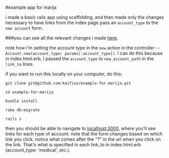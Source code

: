 #example app for marija

i made a basic rails app using scaffolding, and then made only the changes necessary to have links from the index page pass an `account_type` to the `new account` form.

###you can see all the relevant changes i made [here](https://github.com/kaifius/example-for-marija/commit/76e1488672f98ca5bb0f4e6a1efaa3ec51a8fdd4).

note how i'm setting the account type in the `new` action in the controller -- `Account.new(account_type: params[:account_type])`. I can do this because in index.html.erb, I passed the `account_type` to `new_account_path` in the `link_to` lines.

if you want to run this locally on your computer, do this:

`git clone git@github.com:kaifius/example-for-marija.git`

`cd example-for-marija`

`bundle install`

`rake db:migrate`

`rails s`

then you should be able to navigate to [localhost:3000](localhost:3000), where you'll see links for each type of account. note that the form changes based on which link you click. notice what comes after the "?" in the url when you click on the link. That's what is specified in each link_to in index.html.erb (account_type: 'medical', etc.).